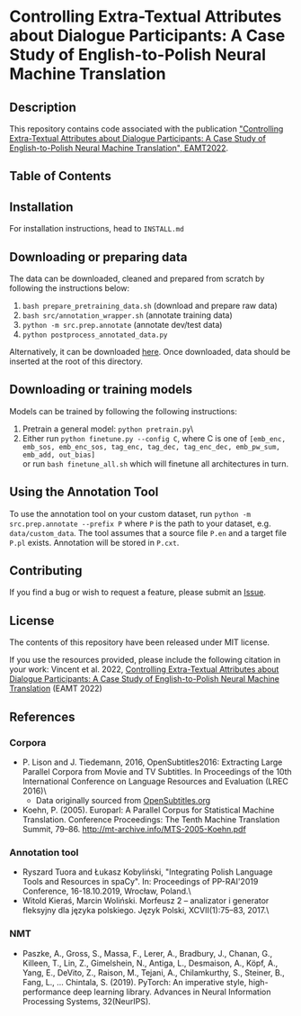 # Controlling Extra-Textual Attributes about Dialogue Participants: A Case Study of English-to-Polish Neural Machine Translation

## Description
This repository contains code associated with the publication ["Controlling Extra-Textual Attributes about Dialogue Participants: A Case Study of English-to-Polish Neural Machine Translation", EAMT2022](https://aclanthology.org/2022.eamt-1.15/).
## Table of Contents

## Installation

For installation instructions, head to `INSTALL.md`

## Downloading or preparing data

The data can be downloaded, cleaned and prepared from scratch by following the instructions below:
1.  `bash prepare_pretraining_data.sh` (download and prepare raw data)
2.  `bash src/annotation_wrapper.sh` (annotate training data)
3.  `python -m src.prep.annotate` (annotate dev/test data)
4.  `python postprocess_annotated_data.py`

Alternatively, it can be downloaded [here](10.15131/shef.data.20101406). Once downloaded, data should be inserted at the root of this directory.

## Downloading or training models

Models can be trained by following the following instructions:

1.  Pretrain a general model: `python pretrain.py`\
2.  Either run `python finetune.py --config C`, where C is one of `[emb_enc, emb_sos, emb_enc_sos, tag_enc, tag_dec, tag_enc_dec, emb_pw_sum, emb_add, out_bias]`\
or run `bash finetune_all.sh` which will finetune all architectures in turn.

## Using the Annotation Tool

To use the annotation tool on your custom dataset, run
```python -m src.prep.annotate --prefix P```
where `P` is the path to your dataset, e.g. `data/custom_data`. The tool assumes that a source file `P.en` and a target file `P.pl` exists. Annotation will be stored in `P.cxt`.

## Contributing

If you find a bug or wish to request a feature, please submit
an [Issue](https://github.com/st-vincent1/grammatical_agreement_eamt/issues/new/choose).

## License

The contents of this repository have been released under MIT license.

If you use the resources provided, please include the following citation in your work:
Vincent et al. 2022, [Controlling Extra-Textual Attributes about Dialogue Participants: A Case Study of English-to-Polish Neural Machine Translation](https://aclanthology.org/2022.eamt-1.15) (EAMT 2022)

## References

### Corpora
-   P. Lison and J. Tiedemann, 2016, OpenSubtitles2016: Extracting Large Parallel Corpora from Movie and TV Subtitles. In Proceedings of the 10th International Conference on Language Resources and Evaluation (LREC 2016)\
    -  Data originally sourced from [OpenSubtitles.org](http://www.opensubtitles.org/)
-   Koehn, P. (2005). Europarl: A Parallel Corpus for Statistical Machine Translation. Conference Proceedings: The Tenth Machine Translation Summit, 79–86. http://mt-archive.info/MTS-2005-Koehn.pdf
 
### Annotation tool
-   Ryszard Tuora and Łukasz Kobyliński, "Integrating Polish Language Tools and Resources in spaCy". In: Proceedings of PP-RAI'2019 Conference, 16-18.10.2019, Wrocław, Poland.\
-   Witold Kieraś, Marcin Woliński. Morfeusz 2 – analizator i generator fleksyjny dla języka polskiego. Język Polski, XCVII(1):75–83, 2017.\

### NMT
-   Paszke, A., Gross, S., Massa, F., Lerer, A., Bradbury, J., Chanan, G., Killeen, T., Lin, Z., Gimelshein, N., Antiga, L., Desmaison, A., Köpf, A., Yang, E., DeVito, Z., Raison, M., Tejani, A., Chilamkurthy, S., Steiner, B., Fang, L., … Chintala, S. (2019). PyTorch: An imperative style, high-performance deep learning library. Advances in Neural Information Processing Systems, 32(NeurIPS).
